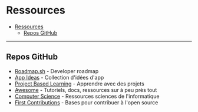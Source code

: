 # Ressources

- [Ressources](#ressources)
  - [Repos GitHub](#repos-github)

---

## Repos GitHub

- [Roadmap.sh](https://github.com/kamranahmedse/developer-roadmap) - Developer roadmap
- [App Ideas](https://github.com/florinpop17/app-ideas) - Collection d'idées d'app
- [Project Based Learning](https://github.com/practical-tutorials/project-based-learning) - Apprendre avec des projets
- [Awesome](https://github.com/sindresorhus/awesome) - Tutoriels, docs, ressources sur à peu près tout
- [Computer Science](https://github.com/ossu/computer-science) - Ressources sciences de l'informatique
- [First Contributions](https://github.com/firstcontributions/first-contributions) - Bases pour contribuer à l'open source
